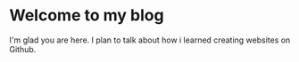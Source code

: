 # Welcome to my blog

I'm glad you are here. I plan to talk about how i learned creating websites on Github.

